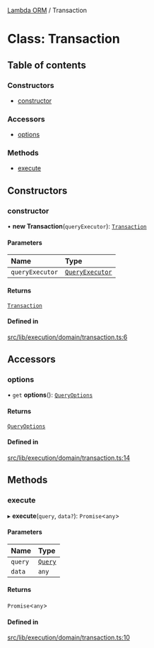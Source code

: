 [Lambda ORM](../README.md) / Transaction

# Class: Transaction

## Table of contents

### Constructors

- [constructor](Transaction.md#constructor)

### Accessors

- [options](Transaction.md#options)

### Methods

- [execute](Transaction.md#execute)

## Constructors

### constructor

• **new Transaction**(`queryExecutor`): [`Transaction`](Transaction.md)

#### Parameters

| Name | Type |
| :------ | :------ |
| `queryExecutor` | [`QueryExecutor`](../interfaces/QueryExecutor.md) |

#### Returns

[`Transaction`](Transaction.md)

#### Defined in

[src/lib/execution/domain/transaction.ts:6](https://github.com/FlavioLionelRita/lambdaorm/blob/5d57f9ad/src/lib/execution/domain/transaction.ts#L6)

## Accessors

### options

• `get` **options**(): [`QueryOptions`](../interfaces/QueryOptions.md)

#### Returns

[`QueryOptions`](../interfaces/QueryOptions.md)

#### Defined in

[src/lib/execution/domain/transaction.ts:14](https://github.com/FlavioLionelRita/lambdaorm/blob/5d57f9ad/src/lib/execution/domain/transaction.ts#L14)

## Methods

### execute

▸ **execute**(`query`, `data?`): `Promise`\<`any`\>

#### Parameters

| Name | Type |
| :------ | :------ |
| `query` | [`Query`](Query.md) |
| `data` | `any` |

#### Returns

`Promise`\<`any`\>

#### Defined in

[src/lib/execution/domain/transaction.ts:10](https://github.com/FlavioLionelRita/lambdaorm/blob/5d57f9ad/src/lib/execution/domain/transaction.ts#L10)
